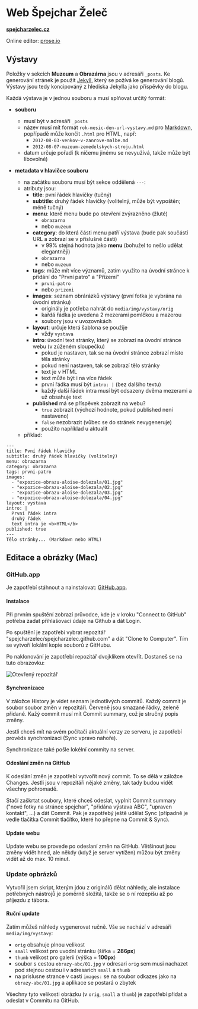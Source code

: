 # Web Špejchar Želeč
**[spejcharzelec.cz](http://spejcharzelec.cz)**

Online editor: [prose.io](http://prose.io/)

## Výstavy
Položky v sekcích **Muzeum** a **Obrazárna** jsou v adresáři `_posts`.
Ke generování stránek je použit [Jekyll](http://jekyllrb.com/), který se požívá ke generování blogů. Výstavy jsou tedy koncipováný z hlediska Jekylla jako příspěvky do blogu.


Každá výstava je v jednou souboru a musí splňovat určitý formát:

 - **souboru**
 	- musí být v adresáři `_posts`
 	- název musí mít formát `rok-mesic-den-url-vystavy.md` pro [Markdown](http://daringfireball.net/projects/markdown/basics), popřípadě může končit `.html` pro HTML, např:
 		- `2012-08-03-venkov-v-zanrove-malbe.md`
		- `2012-08-07-muzeum-zemedelskych-stroju.html`
	- datum určuje pořadí (k ničemu jinému se nevyužívá, takže může být libovolné)

 - **metadata v hlavičce souboru**
 	- na začátku souboru musí být sekce oddělená `---`:
 	- atributy jsou:
 		- **title**: pvní řádek hlavičky (tučný)
 		- **subtitle**: druhý řádek hlavičky (volitelný, může být vypoštěn; méně tučný)
 		- **menu**: které menu bude po otevření zvýrazněno (žluté)
 			- `obrazarna`
 			- nebo `muzeum`
 		- **category**: do která části menu patří výstava (bude pak součástí URL a zobrazí se v příslušné části)
 			- v 99% stejná hodnota jako **menu** (bohužel to nešlo udělat elegantněji)
 			- `obrazarna`
 			- nebo `muzeum`
 		- **tags**: může mít více významů, zatím využito na úvodní stránce k přidání do "První patro" a "Přízemí"
 			- `prvni-patro`
 			- nebo `prizemi`
 		- **images**: seznam obrárázků výstavy (pvní fotka je vybrána na úvodní stránku)
 			- originály je potřeba nahrát do `media/img/vystavy/orig`
 			- kařdá řádka je uvedena 2 mezerami pomlčkou a mazerou
 			- soubory jsou v uvozovnkách
 		- **layout**: určuje která šablona se použije
 			- vždy `vystava`
 		- **intro**: úvodní text stránky, který se zobrazí na úvodní stránce webu (v zúženém sloupečku)
 			- pokud je nastaven, tak se na úvodní stránce zobrazí místo těla stránky
 			- pokud není nastaven, tak se zobrazí tělo stránky
 			- text je v HTML
 			- text může být i na více řádek
 			- první řádka musí být `intro: |` (bez dalšího textu)
 			- každý další řádek intra musí být odsazeny dvěma mezerami a už obsahuje text
 		- **published** má se příspěvek zobrazit na webu?
 			- `true` zobrazit (výchozí hodnote, pokud published není nastaveno)
 			- `false` nezobrazit (vůbec se do stránek nevygeneruje)
 			- použito například u aktualit
 	- příklad:

```
---
title: Pvní řádek hlavičky
subtitle: druhý řádek hlavičky (volitelný)
menu: obrazarna
category: obrazarna
tags: prvni-patro
images:
  - "expozice-obrazu-aloise-dolezala/01.jpg"
  - "expozice-obrazu-aloise-dolezala/02.jpg"
  - "expozice-obrazu-aloise-dolezala/03.jpg"
  - "expozice-obrazu-aloise-dolezala/04.jpg"
layout: vystava
intro: |
  První řádek intra
  druhý řádek
  text intra je <b>HTML</b>
published: true
---
Tělo stránky... (Markdown nebo HTML)
```
## Editace a obrázky (Mac)

### GitHub.app
Je zapotřebí stáhnout a nainstalovat: [GitHub.app](http://mac.github.com/).

#### Instalace
Při prvním spuštění zobrazí průvodce, kde je v kroku "Connect to GitHub" potřeba zadat přihlašovací údaje na Github a dát Login.

Po spuštění je zapotřebí vybrat repozitář "spejcharzelec/spejcharzelec.github.com" a dát "Clone to Computer". Tím se vytvoří lokální kopie souborů z GitHubu.

Po naklonování je zapotřebí repozitář dvojklikem otevřít. Dostaneš se na tuto obrazovku:

![Otevřený repozitář](http://mac.github.com/images/promo-screenshot.png)

#### Synchronizace
V záložce History je videt seznam jednotlivých commitů. Každý commit je soubor soubor změn v repozitáři. Červeně jsou smazané řádky, zeleně přidané. Kažý commit musí mít Commit summary, což je stručný popis změny.

Jestli chceš mít na svém počítači aktuální verzy ze serveru, je zapotřebí provéds synchronizaci (Sync vpravo nahoře).

Synchronizace také pošle lokélní commity na server.

#### Odeslání změn na GitHub
K odeslání změn je zapotřebí vytvořít nový commit. To se dělá v záložce Changes. Jestli jsou v repozitáři nějaké změny, tak tady budou vidět všechny pohromadě.

Stačí zaškrtat soubory, které chceš odeslat, vyplnit Commit summary ("nové fotky na stránce spejchar", "přidána výstava ABC", "upraven kontakt", …) a dát Commit. Pak je zapotřebý ještě udělat Sync (případně je vedle tlačítka Commit tlačítko, které ho přepne na Commit & Sync).

#### Update webu
Update webu se provede po odeslaní změn na GitHub. Většinout jsou změny vidět hned, ale někdy (když je server vytížen) můžou být změny vidět až do max. 10 minut.

### Update opbrázků
Vytvořil jsem skript, kterým jdou z originálů dělat náhledy, ale instalace potřebných nástrojů je poměrně složitá, takže se o ní rozepíšu až po příjezdu z tábora.

#### Ruční update

Zatím můžeš náhledy vygenerovat ručně. Vše se nachází v adresáři `media/img/vystavy`:

- `orig` obsahuje plnou velikost
- `small` velikost pro uvodní stránku (šířka = **286px**)
- `thumb` velikost pro galerii (výška = **100px**)
- soubor s cestou `obrazy-abc/01.jpg` v odresari `orig` sem musi nachazet pod stejnou cestou i v adresarich `small` a `thumb`
- na prislusne strance v casti `images:` se na soubor odkazes jako na `obrazy-abc/01.jpg` a aplikace se postará o zbytek

Všechny tyto velikosti obrázku (v `orig`, `small` a `thumb`) je zapotřebí přidat a odeslat v Commitu na GitHub.
